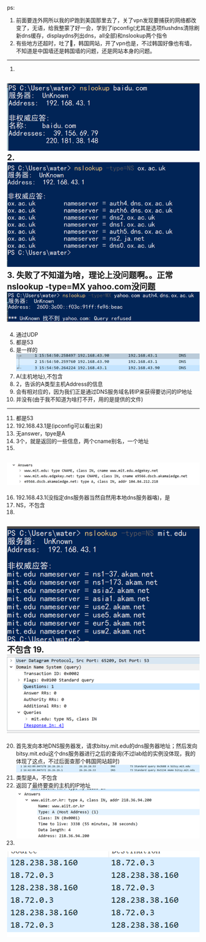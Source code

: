 ps: 
1. 前面要连外网所以我的IP跑到美国那里去了，关了vpn发现要捕获的网络都改变了，无语，给我整蒙了好一会，学到了ipconfig(尤其是选项flushdns清除刷新dns缓存，displaydns列出dns，all全部)和nslookup两个指令
2. 有些地方还超时，吐了🤮，韩国网站，开了vpn也是，不过韩国好像也有墙，不知道是中国墙还是韩国墙的问题，还是网站本身的问题。
---
1. <br>
![IMG](../IMG/1.png)
2. <br>
![IMG](../IMG/2.png)
3. 失败了不知道为啥，理论上没问题啊。。正常nslookup -type=MX yahoo.com没问题
![IMG](../IMG/3.png)
---
4. 通过UDP
5. 都是53
6. 是一样的
![IMG](../IMG/4.png)
7. A(主机地址),不包含
8. 2，告诉的A类型主机Address的信息
9. 会有相对应的，因为我们正是通过DNS服务域名转IP来获得要访问的IP地址
10. 并没有(由于我不知道为啥打不开，用的是提供的文件)
---
11. 都是53
12. 192.168.43.1是(ipconfig可以看出来)
13. 无answer，tpye是A
14. 3个，就是返回的一些信息，两个cname别名，一个地址
15. 
![IMG](../IMG/5.png)
---
16. 192.168.43.1(没指定dns服务器当然自然用本地dns服务器咯)，是
17. NS，不包含
18. 
![IMG](../IMG/7.png)
不包含
19. 
![IMG](../IMG/8.png)
---
20. 首先发向本地DNS服务器发，请求bitsy.mit.edu的dns服务器地址；然后发向bitsy.mit.edu这个dns服务器进行之后的查询(不过lab给的实例没体现，我的体现了这点，不过后面查那个韩国网站超时)
![IMG](../IMG/11.png)
21. 类型是A，不包含
22. 返回了最终要查的主机的IP地址
![IMG](../IMG/10.png)
23. 
![IMG](../IMG/9.png)
